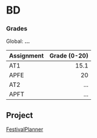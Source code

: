 # BD
 
### Grades

Global: **...**

| Assignment | Grade (0-20) |
| - | -: |
| AT1 | 15.1 |
| APFE | 20 |
| AT2 | ... |
| APFT | ... |

## Project
[FestivalPlanner](https://github.com/DavidAraujo98/FestivalPlanner)
